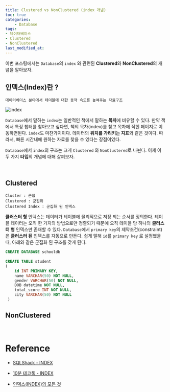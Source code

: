 ```yaml
---
title: Clustered vs NonClustered (index 개념)
toc: true
categories:	
    - Database
tags:
- 데이터베이스
- Clustered 
- NonClustered 
last_modified_at: 
---
```


 

 이번 포스팅에서는 `Database`의 `index` 와 관련된 **Clustered**와 **NonClustered**의 개념을 알아보자.



##  인덱스(Index)란 ?

```
데이터베이스 분야에서 테이블에 대한 동작 속도를 높여주는 자료구조
```

![index](https://user-images.githubusercontent.com/49560745/107173438-200f7300-6a0b-11eb-88f7-4d7fc78a8c3c.png)

`Database`에서 말하는 `index`는 일반적인 책에서 말하는 **목차**에 비유할 수 있다. 만약 책에서 특정 챕터를 찾아보고 싶다면, 책의 목차(index)를 찾고 목차에 적힌 페이지로 이동하면된다. `index`도 마찬가지이다. 데이터의 **위치를 가리키는 지표**와 같은 것이다. 따라서, 빠른 시간내에 원하는 자료를 찾을 수 있다는 장점이있다. 

`Database`에서 `index`의 구조는 크게 `Clustered` 와 `NonClustered`로 나뉜다. 이제 이 두 가지 **타입**의 개념에 대해 살펴보자.

<br/>

## Clustered

```
Cluster : 군집
Clustered : 군집화
Clustered Index : 군집화 된 인덱스
```

**클러스터 형** 인덱스는 데이터가 테이블에 물리적으로 저장 되는 순서를 정의한다.  테이블 데이터는 오직 한 가지의 방법으로만 정렬되기 때문에 오직 테이블 당 하나의 **클러스터 형** 인덱스만 존재할 수 있다. `Database`에서 `primary key`의 제약조건(constraint)은 **클러스터 된** 인덱스를 자동으로 만든다. 쉽게 말해  `id`를 `primary key` 로 설정했을 때, 아래와 같은 군집화 된 구조를 갖게 된다.

```sql
CREATE DATABASE schooldb
          
CREATE TABLE student
(
    id INT PRIMARY KEY,
    name VARCHAR(50) NOT NULL,
    gender VARCHAR(50) NOT NULL,
    DOB datetime NOT NULL,
    total_score INT NOT NULL,
    city VARCHAR(50) NOT NULL
 )
```





## NonClustered





<br/>

# Reference

-  [SQLShack - INDEX](https://www.sqlshack.com/what-is-the-difference-between-clustered-and-non-clustered-indexes-in-sql-server/)
-  [10분 테코톡 - INDEX](https://www.youtube.com/watch?v=NkZ6r6z2pBg)

- [인덱스(INDEX)의 모든 것](http://blog.naver.com/PostView.nhn?blogId=webwizard83&logNo=60171496664)
